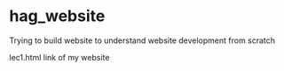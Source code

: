 # hag_website
Trying to build website to understand website development from scratch

lec1.html link of my website 
